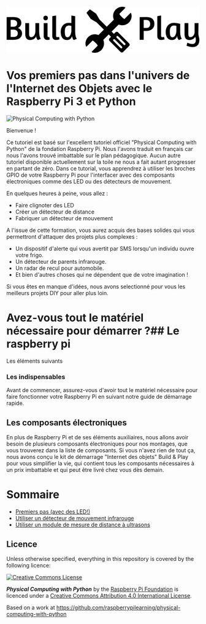 ![Build & Play, les meilleurs tutoriels DIY pour débuter et progresser dans l'univers de l'Internet des Objets](BuildnPlay.png)

# Vos premiers pas dans l'univers de l'Internet des Objets avec le Raspberry Pi 3 et Python

![Physical Computing with Python](cover.png)

Bienvenue !

Ce tutoriel est basé sur l'excellent tutoriel officiel "Physical Computing with Python" de la fondation Raspberry Pi.
Nous l'avons traduit en français car nous l'avons trouvé imbattable sur le plan pédagogique. Aucun autre tutoriel disponible actuellement sur la toile ne nous a fait autant progresser en partant de zéro.
Dans ce tutorial, vous apprendrez à utiliser les broches GPIO de votre Raspberry Pi pour l'interfacer avec des composants électroniques comme des LED ou des détecteurs de mouvement.

En quelques heures à peine, vous allez :
* Faire clignoter des LED
* Créer un détecteur de distance
* Fabriquer un détecteur de mouvement

A l'issue de cette formation, vous aurez acquis des bases solides qui vous permettront d'attaquer des projets plus complexes :
* Un dispositif d'alerte qui vous avertit par SMS lorsqu'un individu ouvre votre frigo.
* Un détecteur de parents infrarouge.
* Un radar de recul pour automobile.
* Et bien d'autres choses qui ne dépendent que de votre imagination !

Si vous êtes en manque d'idées, nous avons selectionné pour vous les meilleurs projets DIY pour aller plus loin.

# Avez-vous tout le matériel nécessaire pour démarrer ?## Le raspberry pi

Les éléments suivants

### Les indispensables
Avant de commencer, assurez-vous d'avoir tout le matériel nécessaire pour faire fonctionner votre Raspberry Pi en suivant notre guide de démarrage rapide. 

## Les composants électroniques
En plus de Raspberry Pi et de ses éléments auxiliaires, nous allons avoir besoin de plusieurs composants électroniques pour nos montages, que vous trouverez dans la liste de composants.
Si vous n'avez rien de tout ça, nous avons conçu le kit de démarrage "Internet des objets" Build & Play pour vous simplifier la vie, qui contient tous les composants nécessaires à un prix imbattable et qui peut être livré chez vous dès demain.


# Sommaire 
- [Premiers pas (avec des LED!)](worksheet.md)
- [Utiliser un détecteur de mouvement infrarouge](pir.md)
- [Utiliser un module de mesure de distance à ultrasons](distance.md)

## Licence

Unless otherwise specified, everything in this repository is covered by the following licence:

[![Creative Commons License](http://i.creativecommons.org/l/by-sa/4.0/88x31.png)](http://creativecommons.org/licenses/by-sa/4.0/)

***Physical Computing with Python*** by the [Raspberry Pi Foundation](http://www.raspberrypi.org) is licenced under a [Creative Commons Attribution 4.0 International License](http://creativecommons.org/licenses/by-sa/4.0/).

Based on a work at https://github.com/raspberrypilearning/physical-computing-with-python
